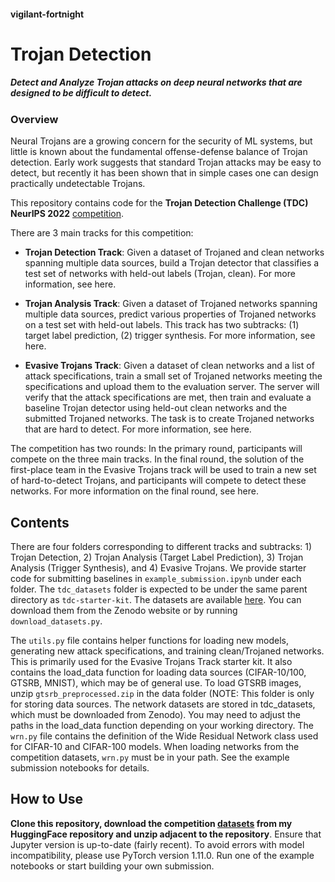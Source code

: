 #### **vigilant-fortnight**

# **Trojan Detection**

##### Detect and Analyze Trojan attacks on deep neural networks that are designed to be difficult to detect. 

### **Overview**

Neural Trojans are a growing concern for the security of ML systems, but little is known about the fundamental offense-defense balance of Trojan detection. Early work suggests that standard Trojan attacks may be easy to detect, but recently it has been shown that in simple cases one can design practically undetectable Trojans.

This repository contains code for the **Trojan Detection Challenge (TDC) NeurIPS 2022** [competition](https://trojandetection.ai/).

There are 3 main tracks for this competition:
- **Trojan Detection Track**: Given a dataset of Trojaned and clean networks spanning multiple data sources, build a Trojan detector that classifies a test set of networks with held-out labels (Trojan, clean). For more information, see here.

- **Trojan Analysis Track**: Given a dataset of Trojaned networks spanning multiple data sources, predict various properties of Trojaned networks on a test set with held-out labels. This track has two subtracks: (1) target label prediction, (2) trigger synthesis. For more information, see here.

- **Evasive Trojans Track**: Given a dataset of clean networks and a list of attack specifications, train a small set of Trojaned networks meeting the specifications and upload them to the evaluation server. The server will verify that the attack specifications are met, then train and evaluate a baseline Trojan detector using held-out clean networks and the submitted Trojaned networks. The task is to create Trojaned networks that are hard to detect. For more information, see here.

The competition has two rounds: In the primary round, participants will compete on the three main tracks. In the final round, the solution of the first-place team in the Evasive Trojans track will be used to train a new set of hard-to-detect Trojans, and participants will compete to detect these networks. For more information on the final round, see here.

## **Contents**

There are four folders corresponding to different tracks and subtracks: 1) Trojan Detection, 2) Trojan Analysis (Target Label Prediction), 3) Trojan Analysis (Trigger Synthesis), and 4) Evasive Trojans. We provide starter code for submitting baselines in ```example_submission.ipynb``` under each folder. The ```tdc_datasets``` folder is expected to be under the same parent directory as ```tdc-starter-kit```. The datasets are available [here](https://zenodo.org/record/6894041). You can download them from the Zenodo website or by running ```download_datasets.py```.

The ```utils.py``` file contains helper functions for loading new models, generating new attack specifications, and training clean/Trojaned networks. This is primarily used for the Evasive Trojans Track starter kit. It also contains the load_data function for loading data sources (CIFAR-10/100, GTSRB, MNIST), which may be of general use. To load GTSRB images, unzip ```gtsrb_preprocessed.zip``` in the data folder (NOTE: This folder is only for storing data sources. The network datasets are stored in tdc_datasets, which must be downloaded from Zenodo). You may need to adjust the paths in the load_data function depending on your working directory. The ```wrn.py``` file contains the definition of the Wide Residual Network class used for CIFAR-10 and CIFAR-100 models. When loading networks from the competition datasets, ```wrn.py``` must be in your path. See the example submission notebooks for details.

## How to Use

**Clone this repository, download the competition [datasets](https://huggingface.co/datasets/anubhavde/trojan-detection/blob/main/tdc_datasets.zip) from my HuggingFace repository and unzip adjacent to the repository**. Ensure that Jupyter version is up-to-date (fairly recent). To avoid errors with model incompatibility, please use PyTorch version 1.11.0. Run one of the example notebooks or start building your own submission.
